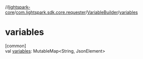 //[lightspark-core](../../../index.md)/[com.lightspark.sdk.core.requester](../index.md)/[VariableBuilder](index.md)/[variables](variables.md)

# variables

[common]\
val [variables](variables.md): MutableMap&lt;String, JsonElement&gt;
